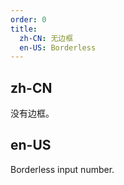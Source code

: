 ```yaml
---
order: 0
title:
  zh-CN: 无边框
  en-US: Borderless
---
```


## zh-CN

没有边框。

## en-US

Borderless input number.
